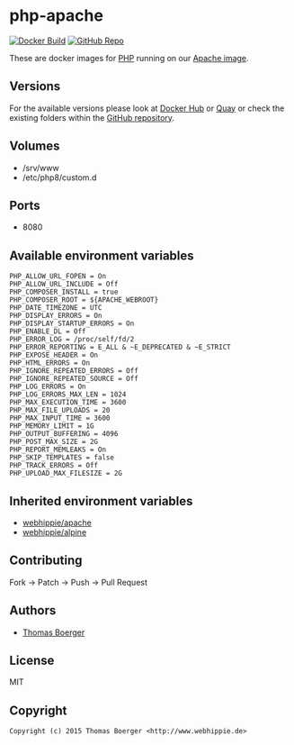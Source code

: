 # php-apache

[![Docker Build](https://github.com/dockhippie/php-apache/actions/workflows/docker.yml/badge.svg)](https://github.com/dockhippie/php-apache/actions/workflows/docker.yml) [![GitHub Repo](https://img.shields.io/badge/github-repo-yellowgreen)](https://github.com/dockhippie/php-apache)

These are docker images for [PHP][upstream] running on our
[Apache image][parent].

## Versions

For the available versions please look at [Docker Hub][dockerhub] or
[Quay][quayio] or check the existing folders within the
[GitHub repository][github].

## Volumes

*  /srv/www
*  /etc/php8/custom.d

## Ports

*  8080

## Available environment variables

```console
PHP_ALLOW_URL_FOPEN = On
PHP_ALLOW_URL_INCLUDE = Off
PHP_COMPOSER_INSTALL = true
PHP_COMPOSER_ROOT = ${APACHE_WEBROOT}
PHP_DATE_TIMEZONE = UTC
PHP_DISPLAY_ERRORS = On
PHP_DISPLAY_STARTUP_ERRORS = On
PHP_ENABLE_DL = Off
PHP_ERROR_LOG = /proc/self/fd/2
PHP_ERROR_REPORTING = E_ALL & ~E_DEPRECATED & ~E_STRICT
PHP_EXPOSE_HEADER = On
PHP_HTML_ERRORS = On
PHP_IGNORE_REPEATED_ERRORS = Off
PHP_IGNORE_REPEATED_SOURCE = Off
PHP_LOG_ERRORS = On
PHP_LOG_ERRORS_MAX_LEN = 1024
PHP_MAX_EXECUTION_TIME = 3600
PHP_MAX_FILE_UPLOADS = 20
PHP_MAX_INPUT_TIME = 3600
PHP_MEMORY_LIMIT = 1G
PHP_OUTPUT_BUFFERING = 4096
PHP_POST_MAX_SIZE = 2G
PHP_REPORT_MEMLEAKS = On
PHP_SKIP_TEMPLATES = false
PHP_TRACK_ERRORS = Off
PHP_UPLOAD_MAX_FILESIZE = 2G
```

## Inherited environment variables

*  [webhippie/apache](https://github.com/dockhippie/apache#available-environment-variables)
*  [webhippie/alpine](https://github.com/dockhippie/alpine#available-environment-variables)

## Contributing

Fork -> Patch -> Push -> Pull Request

## Authors

*  [Thomas Boerger](https://github.com/tboerger)

## License

MIT

## Copyright

```console
Copyright (c) 2015 Thomas Boerger <http://www.webhippie.de>
```

[upstream]: https://secure.php.net
[parent]: https://github.com/dockhippie/apache
[dockerhub]: https://hub.docker.com/r/webhippie/php-apache/tags
[quayio]: https://quay.io/repository/webhippie/php-apache?tab=tags
[github]: https://github.com/dockhippie/php-apache
